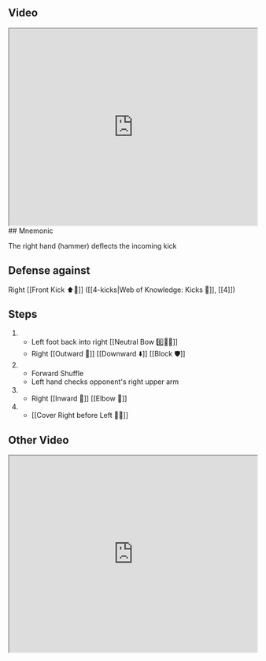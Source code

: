 ## Video

<iframe src="https://www.youtube.com/embed/jqyzeSnC9fw" width="100%" height="400"></iframe>
## Mnemonic

The right hand (hammer) deflects the incoming kick

## Defense against

Right [[Front Kick ⬆️🦵]] ([[4-kicks|Web of Knowledge: Kicks 🦶]], [[4]])

## Steps

1.  - Left foot back into right [[Neutral Bow 0️⃣🧍‍♂️]]
    - Right [[Outward 🔼]] [[Downward ⬇️]] [[Block 🛡️]]
2.  - Forward Shuffle
    - Left hand checks opponent's right upper arm
3.  - Right [[Inward 🔽]] [[Elbow 💪]]
4.  - [[Cover Right before Left 🦶🔄]]

## Other Video

<iframe src="https://www.youtube.com/embed/IXZ6kr4VHQw?start=159&end=176" width="100%" height="400"></iframe>